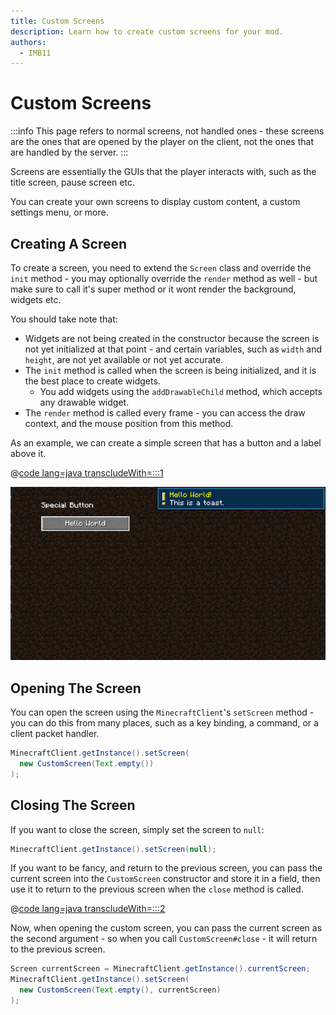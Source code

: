 ```yaml
---
title: Custom Screens
description: Learn how to create custom screens for your mod.
authors:
  - IMB11
---
```


# Custom Screens

:::info
This page refers to normal screens, not handled ones - these screens are the ones that are opened by the player on the client, not the ones that are handled by the server.
:::

Screens are essentially the GUIs that the player interacts with, such as the title screen, pause screen etc.

You can create your own screens to display custom content, a custom settings menu, or more.

## Creating A Screen

To create a screen, you need to extend the `Screen` class and override the `init` method - you may optionally override the `render` method as well - but make sure to call it's super method or it wont render the background, widgets etc.

You should take note that:

- Widgets are not being created in the constructor because the screen is not yet initialized at that point - and certain variables, such as `width` and `height`, are not yet available or not yet accurate.
- The `init` method is called when the screen is being initialized, and it is the best place to create widgets.
  - You add widgets using the `addDrawableChild` method, which accepts any drawable widget.
- The `render` method is called every frame - you can access the draw context, and the mouse position from this method.

As an example, we can create a simple screen that has a button and a label above it.

@[code lang=java transcludeWith=:::1](@/reference/latest/src/client/java/com/example/docs/rendering/screens/CustomScreen.java)

![Custom Screen 1](/assets/develop/rendering/gui/custom-1-example.png)

## Opening The Screen

You can open the screen using the `MinecraftClient`'s `setScreen` method - you can do this from many places, such as a key binding, a command, or a client packet handler.

```java
MinecraftClient.getInstance().setScreen(
  new CustomScreen(Text.empty())
);
```

## Closing The Screen

If you want to close the screen, simply set the screen to `null`:

```java
MinecraftClient.getInstance().setScreen(null);
```

If you want to be fancy, and return to the previous screen, you can pass the current screen into the `CustomScreen` constructor and store it in a field, then use it to return to the previous screen when the `close` method is called.

@[code lang=java transcludeWith=:::2](@/reference/latest/src/client/java/com/example/docs/rendering/screens/CustomScreen.java)

Now, when opening the custom screen, you can pass the current screen as the second argument - so when you call `CustomScreen#close` - it will return to the previous screen.

```java
Screen currentScreen = MinecraftClient.getInstance().currentScreen;
MinecraftClient.getInstance().setScreen(
  new CustomScreen(Text.empty(), currentScreen)
);
```

